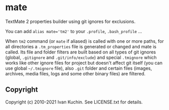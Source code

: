 # mate

TextMate 2 properties builder using git ignores for exclusions.

You can add `alias mate='tm2'` to your `.profile`, `.bash_profile` …

When `tm2` command (or `mate` if aliased) is called with one or more paths, for all directories a `.tm_properties` file is generated or changed and mate is called. Its file and folder filters are built based on all types of git ignores (global, `.gitignore` and `.git/info/exclude`) and special `.tmignore` which works like other ignore files for project but doesn't affect git itself (you can use global `~/.tmignore` file), also `.git` folder and certain files (images, archives, media files, logs and some other binary files) are filtered.

## Copyright

Copyright (c) 2010-2021 Ivan Kuchin. See LICENSE.txt for details.

